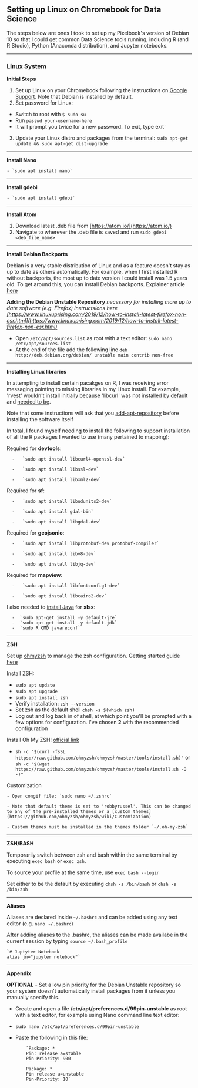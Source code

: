 


## Setting up Linux on Chromebook for Data Science

The steps below are ones I took to set up my Pixelbook's version of Debian 10 so that I could get common Data Science tools running, including R (and R Studio), Python (Anaconda distribution), and Jupyter notebooks.

****

### Linux System

**Initial Steps**
 1. Set up Linux on your Chromebook following the instructions on [Google Support]([https://support.google.com/chromebook/answer/9145439?hl=en](https://support.google.com/chromebook/answer/9145439?hl=en)). Note that Debian is installed by default.
 2. Set password for Linux:
  - Switch to root with `$ sudo su`
  - Run `passwd your-username-here`
  - It will prompt you twice for a new password. To exit, type exit`
 3. Update your Linux distro and packages from the terminal:
  `sudo apt-get update && sudo apt-get dist-upgrade`

****

**Install Nano**

    - `sudo apt install nano`

****

**Install gdebi**

    - `sudo apt install gdebi`

****

**Install Atom**
  1. Download latest .deb file from [https://atom.io/](https://atom.io/)
  2. Navigate to wherever the .deb file is saved and run `sudo gdebi <deb_file_name>`


****


**Install Debian Backports**

Debian is a very stable distribution of Linux and as a feature doesn't stay as up to date as others automatically. For example, when I first installed R without backports, the most up to date version I could install was 1.5 years old. To get around this, you can install Debian backports. Explainer article [here](https://linuxconfig.org/how-to-install-and-use-debian-backports)


**Adding the Debian Unstable Repository**
_necessary for installing more up to date software (e.g. Firefox)_
_instructsions here [https://www.linuxuprising.com/2019/12/how-to-install-latest-firefox-non-esr.html](https://www.linuxuprising.com/2019/12/how-to-install-latest-firefox-non-esr.html)_

- Open `/etc/apt/sources.list` as root with a text editor:
`sudo nano /etc/apt/sources.list`
- At the end of the file add the following line
`deb http://deb.debian.org/debian/ unstable main contrib non-free`

****

**Installing Linux libraries**

  In attempting to install certain pacakges on R, I was receiving error messaging pointing to missing libraries in my Linux install. For example, 'rvest' wouldn't install initially because 'libcurl' was not installed by default and [needed to be](https://community.rstudio.com/t/packages-installation-process-failed-on-linux-probably-due-to-missing-path-in-the-pkg-config-search-path/50619).

  Note that some instructions will ask that you [add-apt-repository](https://tecadmin.net/add-apt-repository-ubuntu/) before installing the software itself

  In total, I found myself needing to install the following to support installation of all the R packages I wanted to use (many pertained to mapping):


Required for **devtools**:

      -   `sudo apt install libcurl4-openssl-dev`

      -   `sudo apt install libssl-dev`

      -   `sudo apt install libxml2-dev`

Required for **sf**:

      -   `sudo apt install libudunits2-dev`

      -   `sudo apt install gdal-bin`

      -   `sudo apt install libgdal-dev`

Required for **geojsonio**:

      -   `sudo apt install libprotobuf-dev protobuf-compiler`

      -   `sudo apt install libv8-dev`

      -   `sudo apt install libjq-dev`

Required for **mapview**:

      -   `sudo apt install libfontconfig1-dev`

      -   `sudo apt install libcairo2-dev`


I also needed to [install Java](https://www.r-bloggers.com/installing-rjava-on-ubuntu/) for **xlsx**:

      -  `sudo apt-get install -y default-jre`
      -  `sudo apt-get install -y default-jdk`
      -  `sudo R CMD javareconf`


****

**ZSH**

Set up [ohmyzsh](https://github.com/ohmyzsh/ohmyzsh) to manage the zsh configuration. Getting started guide [here](https://www.sitepoint.com/zsh-tips-tricks/)

Install ZSH:

  - `sudo apt update`
  - `sudo apt upgrade`
  - `sudo apt install zsh`
  - Verify installation: `zsh --version`
  - Set zsh as the default shell `chsh -s $(which zsh)`
  - Log out and log back in of shell, at which point you'll be prompted with a few options for configuration. I've chosen **2** with the recommended configuration

Install Oh My ZSH! [official link](https://ohmyz.sh/)
  - `sh -c "$(curl -fsSL https://raw.github.com/ohmyzsh/ohmyzsh/master/tools/install.sh)"` or `sh -c "$(wget https://raw.github.com/ohmyzsh/ohmyzsh/master/tools/install.sh -O -)"`

Customization

    - Open congif file: `sudo nano ~/.zshrc`

    - Note that default theme is set to 'robbyrussel'. This can be changed to any of the pre-installed themes or a [custom themes](https://github.com/ohmyzsh/ohmyzsh/wiki/Customization)

    - Custom themes must be installed in the themes folder `~/.oh-my-zsh`

****

**ZSH/BASH**

Temporarily switch between zsh and bash within the same terminal by executing `exec bash` or `exec zsh`.

To source your profile at the same time, use `exec bash --login`

Set either to be the default by executing `chsh -s /bin/bash` or `chsh -s /bin/zsh`

****

**Aliases**

Aliases are declared inside `~/.bashrc` and can be added using any text editor (e.g. `nano ~/.bashrc`)

After adding aliases to the .bashrc, the aliases can be made availabe in the current session by typing `source ~/.bash_profile`

    `# Juptyter Notebook
    alias jn="jupyter notebook"`


****
**Appendix**

**OPTIONAL** - Set a low pin priority for the Debian Unstable repository so your system doesn't automatically install packages from it unless you manually specify this.
  - Create and open a file **/etc/apt/preferences.d/99pin-unstable** as root with a text editor, for example using Nano command line text editor:
  - `sudo nano /etc/apt/preferences.d/99pin-unstable`
  - Paste the following in this file:

            `Package: *
      	    Pin: release a=stable
      	    Pin-Priority: 900

      	    Package: *
      	    Pin release a=unstable
      	    Pin-Priority: 10`
